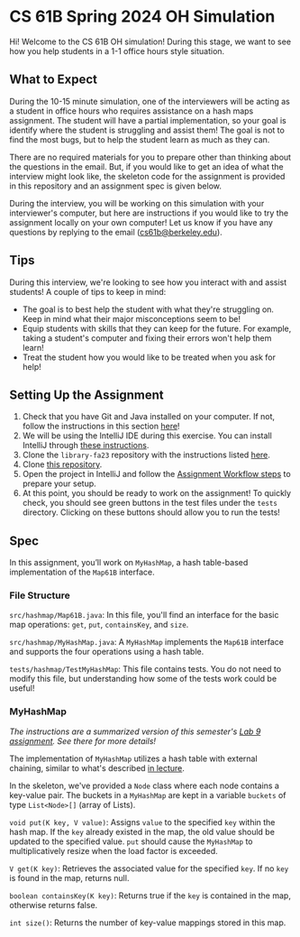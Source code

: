 # CS 61B Spring 2024 OH Simulation

Hi! Welcome to the CS 61B OH simulation! During this stage, we want to see how you help students in a 1-1 office hours style situation.

## What to Expect

During the 10-15 minute simulation, one of the interviewers will be acting as a student in office hours who requires assistance on a hash maps assignment. The student will have a partial implementation, so your goal is identify where the student is struggling and assist them! The goal is not to find the most bugs, but to help the student learn as much as they can.

There are no required materials for you to prepare other than thinking about the questions in the email. But, if you would like to get an idea of what the interview might look like, the skeleton code for the assignment is provided in this repository and an assignment spec is given below.

During the interview, you will be working on this simulation with your interviewer's computer, but here are instructions if you would like to try the assignment locally on your own computer! Let us know if you have any questions by replying to the email (cs61b@berkeley.edu).

## Tips

During this interview, we're looking to see how you interact with and assist students! A couple of tips to keep in mind:

- The goal is to best help the student with what they're struggling on. Keep in mind what their major misconceptions seem to be!
- Equip students with skills that they can keep for the future. For example, taking a student's computer and fixing their errors won't help them learn!
- Treat the student how you would like to be treated when you ask for help!

## Setting Up the Assignment

1. Check that you have Git and Java installed on your computer. If not, follow the instructions in this section [here](https://fa23.datastructur.es/materials/lab/lab01/#task-installing-software)!
2. We will be using the IntelliJ IDE during this exercise. You can install IntelliJ through [these instructions](https://fa23.datastructur.es/materials/lab/lab01/#task-intellij-setup).
3. Clone the `library-fa23` repository with the instructions listed [here](https://fa23.datastructur.es/materials/lab/lab01/#java-libraries).
4. Clone [this repository](https://github.com/allengu01/sp24-oh-sim-skeleton).
5. Open the project in IntelliJ and follow the [Assignment Workflow steps](https://fa23.datastructur.es/materials/guides/assignment-workflow/#opening-in-intellij) to prepare your setup.
6. At this point, you should be ready to work on the assignment! To quickly check, you should see green buttons in the test files under the `tests` directory. Clicking on these buttons should allow you to run the tests!

## Spec

In this assignment, you’ll work on `MyHashMap`, a hash table-based implementation of the `Map61B` interface.

### File Structure

`src/hashmap/Map61B.java`: In this file, you'll find an interface for the basic map operations: `get`, `put`, `containsKey`, and `size`.

`src/hashmap/MyHashMap.java`: A `MyHashMap` implements the `Map61B` interface and supports the four operations using a hash table.

`tests/hashmap/TestMyHashMap`: This file contains tests. You do not need to modify this file, but understanding how some of the tests work could be useful!

### MyHashMap

_The instructions are a summarized version of this semester's [Lab 9 assignment](https://fa23.datastructur.es/materials/lab/lab09). See there for more details!_

The implementation of `MyHashMap` utilizes a hash table with external chaining, similar to what's described [in lecture](https://docs.google.com/presentation/d/1sVRw4ec0Kq41_OSB-ix94u09WyQnHWf0YsOhlclnM0w/edit#slide=id.g1f6a0dff07b_0_810).

In the skeleton, we've provided a `Node` class where each node contains a key-value pair. The buckets in a `MyHashMap` are kept in a variable `buckets` of type `List<Node>[]` (array of Lists).

`void put(K key, V value)`: Assigns `value` to the specified `key` within the hash map. If the `key` already existed in the map, the old value should be updated to the specified value. `put` should cause the `MyHashMap` to multiplicatively resize when the load factor is exceeded.

`V get(K key)`: Retrieves the associated value for the specified `key`. If no `key` is found in the map, returns null.

`boolean containsKey(K key)`: Returns true if the `key` is contained in the map, otherwise returns false.

`int size()`: Returns the number of key-value mappings stored in this map.
